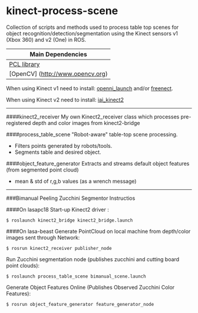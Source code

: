 # kinect-process-scene
Collection of scripts and methods used to process table top scenes for object recognition/detection/segmentation using the Kinect sensors v1 (Xbox 360) and v2 (One) in ROS.

| Main Dependencies  |
| ------------- |
| [PCL library](http://www.pointclouds.org) |
| [OpenCV] (http://www.opencv.org)|

When using Kinect v1 need to install: [openni_launch](https://github.com/ros-drivers/openni_launch) and/or [freenect](http://wiki.ros.org/freenect_launch).

When using  Kinect v2 need to install: [iai_kinect2](https://github.com/code-iai/iai_kinect2)

---

####kinect2_receiver
My own Kinect2_receiver class which processes pre-registered depth and color images from kinect2-bridge

####process_table_scene
"Robot-aware" table-top scene processing. 
- Filters points generated by robots/tools. 
- Segments table and desired object.

####object_feature_generator
Extracts and streams default object features (from segmented point cloud)
- mean & std of r,g,b values (as a wrench message)
---
###Bimanual Peeling Zucchini Segmentor Instructios

####On lasapc18
Start-up Kinect2 driver :
```
$ roslaunch kinect2_bridge kinect2_bridge.launch
```

####On lasa-beast
Generate PointCloud on local machine from depth/color images sent through Network:
```
$ rosrun kinect2_receiver publisher_node
```
Run Zucchini segmentation node (publishes zucchini and cutting board point clouds):
```
$ roslaunch process_table_scene bimanual_scene.launch
```
Generate Object Features Online (Publishes Observed Zucchini Color Features):
```
$ rosrun object_feature_generator feature_generator_node
```

